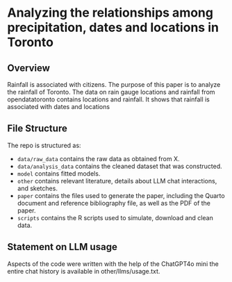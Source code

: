# Analyzing the relationships among precipitation, dates and locations in Toronto

## Overview

Rainfall is associated with citizens. The purpose of this paper is to analyze the rainfall of Toronto. The data on rain gauge locations and rainfall from opendatatoronto contains locations and rainfall. It shows that rainfall is associated with dates and locations


## File Structure

The repo is structured as:

-   `data/raw_data` contains the raw data as obtained from X.
-   `data/analysis_data` contains the cleaned dataset that was constructed.
-   `model` contains fitted models. 
-   `other` contains relevant literature, details about LLM chat interactions, and sketches.
-   `paper` contains the files used to generate the paper, including the Quarto document and reference bibliography file, as well as the PDF of the paper. 
-   `scripts` contains the R scripts used to simulate, download and clean data.


## Statement on LLM usage

Aspects of the code were written with the help of the ChatGPT4o mini the entire chat history is available in other/llms/usage.txt.